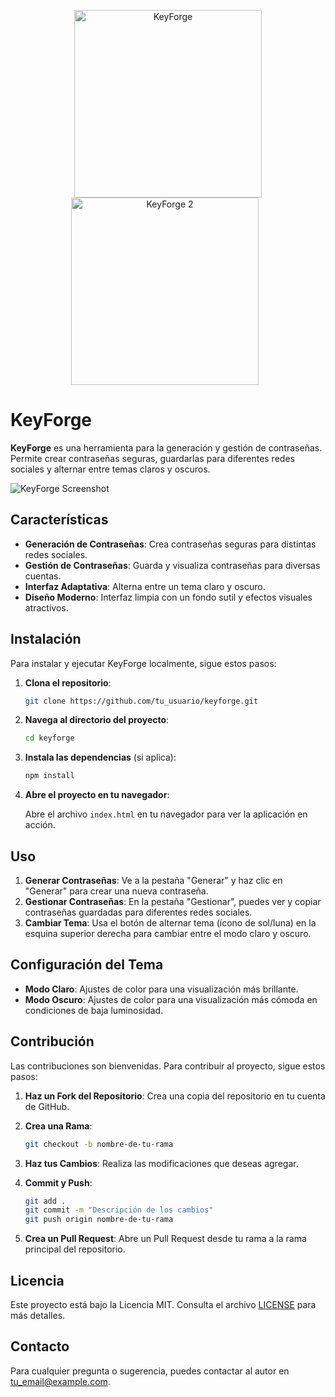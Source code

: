 <p align="center">
    <img src="https://github.com/user-attachments/assets/cc69f742-e38c-4e03-b6a1-a971792d62ce" alt="KeyForge" width="300">
    <img src="https://github.com/user-attachments/assets/d4ff6c50-16d4-47dd-b16f-9d5a9972b8e0" alt="KeyForge 2" width="300" style="margin-right: 10px;">
</p>




# KeyForge

**KeyForge** es una herramienta para la generación y gestión de contraseñas. Permite crear contraseñas seguras, guardarlas para diferentes redes sociales y alternar entre temas claros y oscuros. 

![KeyForge Screenshot](screenshot.png) <!-- Asegúrate de tener una captura de pantalla en el repositorio o elimina esta línea -->

## Características

- **Generación de Contraseñas**: Crea contraseñas seguras para distintas redes sociales.
- **Gestión de Contraseñas**: Guarda y visualiza contraseñas para diversas cuentas.
- **Interfaz Adaptativa**: Alterna entre un tema claro y oscuro.
- **Diseño Moderno**: Interfaz limpia con un fondo sutil y efectos visuales atractivos.

## Instalación

Para instalar y ejecutar KeyForge localmente, sigue estos pasos:

1. **Clona el repositorio**:

    ```bash
    git clone https://github.com/tu_usuario/keyforge.git
    ```

2. **Navega al directorio del proyecto**:

    ```bash
    cd keyforge
    ```

3. **Instala las dependencias** (si aplica):

    ```bash
    npm install
    ```

4. **Abre el proyecto en tu navegador**:

    Abre el archivo `index.html` en tu navegador para ver la aplicación en acción.

## Uso

1. **Generar Contraseñas**: Ve a la pestaña "Generar" y haz clic en "Generar" para crear una nueva contraseña.
2. **Gestionar Contraseñas**: En la pestaña "Gestionar", puedes ver y copiar contraseñas guardadas para diferentes redes sociales.
3. **Cambiar Tema**: Usa el botón de alternar tema (ícono de sol/luna) en la esquina superior derecha para cambiar entre el modo claro y oscuro.

## Configuración del Tema

- **Modo Claro**: Ajustes de color para una visualización más brillante.
- **Modo Oscuro**: Ajustes de color para una visualización más cómoda en condiciones de baja luminosidad.

## Contribución

Las contribuciones son bienvenidas. Para contribuir al proyecto, sigue estos pasos:

1. **Haz un Fork del Repositorio**: Crea una copia del repositorio en tu cuenta de GitHub.
2. **Crea una Rama**: 

    ```bash
    git checkout -b nombre-de-tu-rama
    ```

3. **Haz tus Cambios**: Realiza las modificaciones que deseas agregar.
4. **Commit y Push**:

    ```bash
    git add .
    git commit -m "Descripción de los cambios"
    git push origin nombre-de-tu-rama
    ```

5. **Crea un Pull Request**: Abre un Pull Request desde tu rama a la rama principal del repositorio.

## Licencia

Este proyecto está bajo la Licencia MIT. Consulta el archivo [LICENSE](LICENSE) para más detalles.

## Contacto

Para cualquier pregunta o sugerencia, puedes contactar al autor en [tu_email@example.com](mailto:tu_email@example.com).


